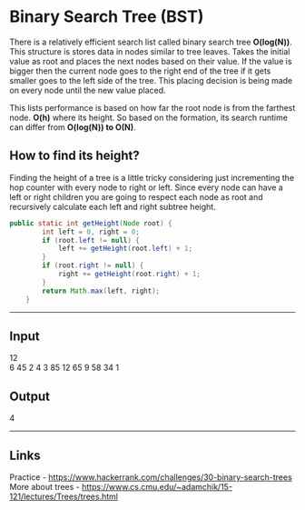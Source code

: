 # Binary Search Tree (BST)
There is a relatively efficient search list called binary search tree **O(log(N))**. This structure is stores data in nodes similar to tree leaves. Takes the initial value as root and places the next nodes based on their value. If the value is bigger then the current node goes to the right end of the tree if it gets smaller goes to the left side of the tree. This placing decision is being made on every node until the new value placed.  

This lists performance is based on how far the root node is from the farthest node. **O(h)** where its height. So based on the formation, its search runtime can differ from **O(log(N)) to O(N)**.

## How to find its height?

Finding the height of a tree is a little tricky considering just incrementing the hop counter with every node to right or left. Since every node can have a left or right children you are going to respect each node as root and recursively calculate each left and right subtree height.  

```java
public static int getHeight(Node root) {
        int left = 0, right = 0;
        if (root.left != null) {
            left += getHeight(root.left) + 1;
        }
        if (root.right != null) {
            right += getHeight(root.right) + 1;
        }
        return Math.max(left, right);
    }
```

---

## Input
12  
6 45 2 4 3 85 12 65 9 58 34 1 

## Output
4 

---

## Links
Practice -  https://www.hackerrank.com/challenges/30-binary-search-trees
More about trees - https://www.cs.cmu.edu/~adamchik/15-121/lectures/Trees/trees.html
